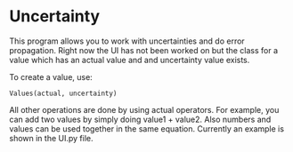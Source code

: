 # Uncertainty
This program allows you to work with uncertainties and do error propagation. Right now the UI has not been worked on but the class for a value which has an actual value and and uncertainty value exists.

To create a value, use:

`Values(actual, uncertainty)`

All other operations are done by using actual operators.
For example, you can add two values by simply doing value1 + value2.
Also numbers and values can be used together in the same equation.
Currently an example is shown in the UI.py file.
